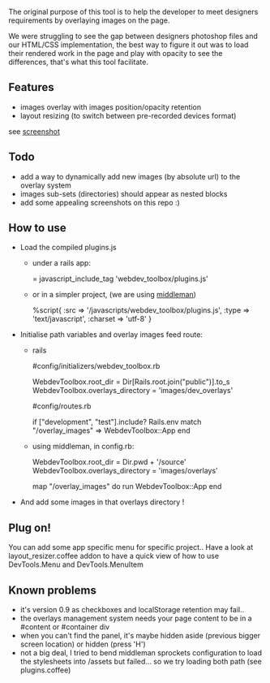 
The original purpose of this tool is to help the developer to meet designers requirements by overlaying images on the page.

We were struggling to see the gap between designers photoshop files and our HTML/CSS implementation, the best way to figure it out was to load their rendered work in the page and play with opacity to see the differences, that's what this tool facilitate.

Features
--------
- images overlay with images position/opacity retention
- layout resizing (to switch between pre-recorded devices format)

see [screenshot](screenshot_frontfoot_website.jpg)

Todo
----
- add a way to dynamically add new images (by absolute url) to the overlay system
- images sub-sets (directories) should appear as nested blocks
- add some appealing screenshots on this repo :)

How to use
----------
- Load the compiled plugins.js

  * under a rails app:

      = javascript_include_tag 'webdev_toolbox/plugins.js'

  * or in a simpler project, (we are using [middleman](http://middlemanapp.com/))
  
      %script{ :src => '/javascripts/webdev_toolbox/plugins.js', :type => 'text/javascript', :charset => 'utf-8' }

- Initialise path variables and overlay images feed route:

  * rails

      #config/initializers/webdev_toolbox.rb
      
      WebdevToolbox.root_dir = Dir[Rails.root.join("public")].to_s
      WebdevToolbox.overlays_directory = 'images/dev_overlays' 

      #config/routes.rb

      if ["development", "test"].include? Rails.env
        match "/overlay_images" => WebdevToolbox::App
      end

  * using middleman, in config.rb:

      WebdevToolbox.root_dir = Dir.pwd + '/source'
      WebdevToolbox.overlays_directory = 'images/overlays'

      map "/overlay_images" do
        run WebdevToolbox::App
      end
  

- And add some images in that overlays directory !

Plug on!
--------
You can add some app specific menu for specific project.. Have a look at layout_resizer.coffee addon to have a quick view of how to use DevTools.Menu and DevTools.MenuItem
    
Known problems
--------------
- it's version 0.9 as checkboxes and localStorage retention may fail..
- the overlays management system needs your page content to be in a #content or #container div
- when you can't find the panel, it's maybe hidden aside (previous bigger screen location) or hidden (press 'H')
- not a big deal, I tried to bend middleman sprockets configuration to load the stylesheets into /assets but failed... so we try loading both path (see plugins.coffee)

